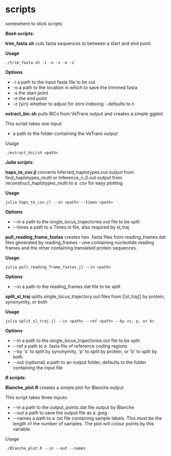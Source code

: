 # scripts

somewhere to stick scripts

***Bash scripts:***

**trim_fasta.sh**
cuts fasta sequences to between a start and end point. 

**Usage**
```
./trim_fasta.sh -i -o -s -e -z`
```

**Options**
- -i a path to the input fasta file to be cut
- -o a path to the location in which to save the trimmed fasta 
- -s the start point
- -e the end point
- -z (y/n) whether to adjust for zero indexing -  defaults to n


**extract_bic.sh**
pulls BICs from VeTrans output and creates a simple ggplot

This script takes one input:
- a path to the folder containing the VeTrans output

Usage
```
./extract_bic/sh <path>
```


***Julia scripts:***

**haps_to_csv.jl**
converts Inferred_haplotypes.out output from find_haplotypes_multi or Inference_n_0.out output from reconstruct_haplotypes_multi to a .csv for easy plotting

**Usage**
```
julia haps_to_csv.jl --in <path> --times <path>
```

**Options**
- --in a path to the single_locus_trajectories.out file to be split
- --times a path to a Times.in file, also required by sl_traj

**pull_reading_frame_fastas** 
creates two .fasta files from reading_frames.dat files generated by reading_frames - one containing nucleotide reading frames and the other containing translated protein sequences. 

**Usage**
```
julia pull_reading_frame_fastas.jl --in <path>
```

**Options**
- --in a path to the reading_frames.dat file to be split

**split_sl_traj**
splits single_locus_trajectory.out files from [[sl_traj]] by protein, synonymity, or both

**Usage**
```
julia split_sl_traj.jl --in <path> --ref <path> --by <s, p, or b>
```

**Options**
- --in a path to the single_locus_trajectories.out file to be split
- --ref a path to a .fasta file of reference coding regions
- --by 's' to split by synonymity, 'p' to split by protein, or 'b' to split by both
- --out (optional) a path to an output folder, defaults to the folder containing the input file

***R scripts:***

**Blanche_plot.R**
creates a simple plot for Blanche output

This script takes three inputs:
- --in a path to the output_points.dat file output by Blanche
- --out a path to save the output file as a .jpeg
- --names a path to a .txt file containing sample labels. This must be the length of the number of samples. The plot will colour points by this variable. 

Usage
```
./Blanche_plot.R --in --out --names
```